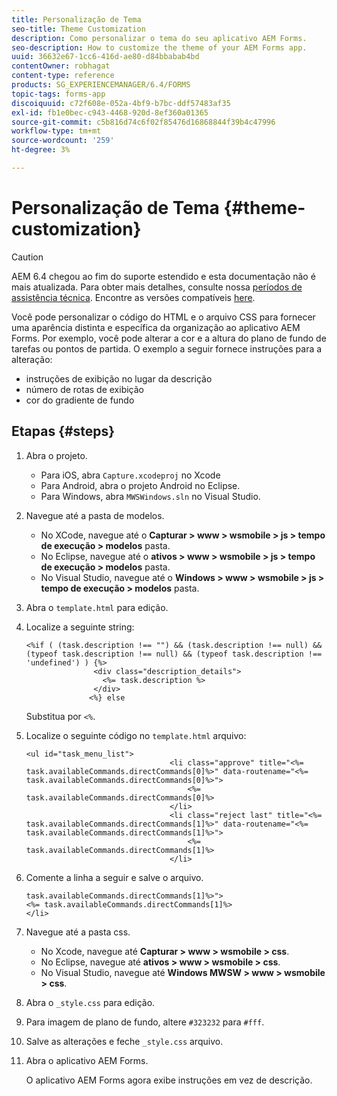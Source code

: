 ```yaml
---
title: Personalização de Tema
seo-title: Theme Customization
description: Como personalizar o tema do seu aplicativo AEM Forms.
seo-description: How to customize the theme of your AEM Forms app.
uuid: 36632e67-1cc6-416d-ae80-d84bbabab4bd
contentOwner: robhagat
content-type: reference
products: SG_EXPERIENCEMANAGER/6.4/FORMS
topic-tags: forms-app
discoiquuid: c72f608e-052a-4bf9-b7bc-ddf57483af35
exl-id: fb1e0bec-c943-4468-920d-8ef360a01365
source-git-commit: c5b816d74c6f02f85476d16868844f39b4c47996
workflow-type: tm+mt
source-wordcount: '259'
ht-degree: 3%

---
```


# Personalização de Tema {#theme-customization}

>[!CAUTION]
>
>AEM 6.4 chegou ao fim do suporte estendido e esta documentação não é mais atualizada. Para obter mais detalhes, consulte nossa [períodos de assistência técnica](https://helpx.adobe.com/br/support/programs/eol-matrix.html). Encontre as versões compatíveis [here](https://experienceleague.adobe.com/docs/).

Você pode personalizar o código do HTML e o arquivo CSS para fornecer uma aparência distinta e específica da organização ao aplicativo AEM Forms. Por exemplo, você pode alterar a cor e a altura do plano de fundo de tarefas ou pontos de partida. O exemplo a seguir fornece instruções para a alteração:

* instruções de exibição no lugar da descrição
* número de rotas de exibição
* cor do gradiente de fundo

## Etapas {#steps}

1. Abra o projeto.

   * Para iOS, abra `Capture.xcodeproj` no Xcode
   * Para Android, abra o projeto Android no Eclipse.
   * Para Windows, abra `MWSWindows.sln` no Visual Studio.

1. Navegue até a pasta de modelos.

   * No XCode, navegue até o **Capturar > www > wsmobile > js > tempo de execução > modelos** pasta.
   * No Eclipse, navegue até o **ativos > www > wsmobile > js > tempo de execução > modelos** pasta.
   * No Visual Studio, navegue até o **Windows > www > wsmobile > js > tempo de execução > modelos** pasta.

1. Abra o `template.html` para edição.
1. Localize a seguinte string:

   ```
   <%if ( (task.description !== "") && (task.description !== null) && (typeof task.description !== null) && (typeof task.description !== 'undefined') ) {%>
                  <div class="description_details">
                    <%= task.description %>
                  </div>
                 <%} else 
   ```

   Substitua por `<%`.

1. Localize o seguinte código no `template.html` arquivo:

   ```
   <ul id="task_menu_list">
                                   <li class="approve" title="<%= task.availableCommands.directCommands[0]%>" data-routename="<%= task.availableCommands.directCommands[0]%>">
                                       <%= task.availableCommands.directCommands[0]%>
                                   </li>
                                   <li class="reject last" title="<%= task.availableCommands.directCommands[1]%>" data-routename="<%= task.availableCommands.directCommands[1]%>">
                                       <%= task.availableCommands.directCommands[1]%>
                                   </li>
   ```

1. Comente a linha a seguir e salve o arquivo.

   ```
   task.availableCommands.directCommands[1]%>">
   <%= task.availableCommands.directCommands[1]%>
   </li>
   ```

1. Navegue até a pasta css.

   * No Xcode, navegue até **Capturar > www > wsmobile > css**.
   * No Eclipse, navegue até **ativos > www > wsmobile > css**.
   * No Visual Studio, navegue até **Windows MWSW > www > wsmobile > css**.

1. Abra o `_style.css` para edição.
1. Para imagem de plano de fundo, altere `#323232` para `#fff`.
1. Salve as alterações e feche `_style.css` arquivo.
1. Abra o aplicativo AEM Forms.

   O aplicativo AEM Forms agora exibe instruções em vez de descrição.
